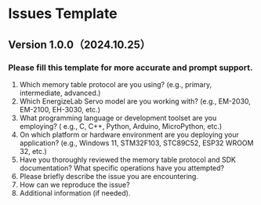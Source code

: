 # Issues Template
## Version 1.0.0（2024.10.25）
### Please fill this template for more accurate and prompt support.
1. Which memory table protocol are you using? (e.g., primary, intermediate, advanced.)
2. Which EnergizeLab Servo model are you working with? (e.g., EM-2030, EM-2100, EH-3030, etc.)
3. What programming language or development toolset are you employing? ( e.g., C, C++, Python, Arduino, MicroPython, etc.)
4. On which platform or hardware environment are you deploying your application? (e.g., Windows 11, STM32F103, STC89C52, ESP32 WROOM 32, etc.)
5. Have you thoroughly reviewed the memory table protocol and SDK documentation? What specific operations have you attempted?
6. Please briefly describe the issue you are encountering.
7. How can we reproduce the issue?
8. Additional information (if needed).